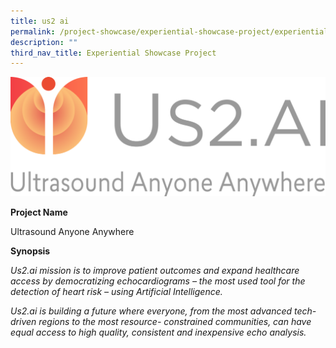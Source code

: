 ```yaml
---
title: us2 ai
permalink: /project-showcase/experiential-showcase-project/experiential-showcase-project/us-2/
description: ""
third_nav_title: Experiential Showcase Project
---
```

![Us2 ai ](/images/us2%20ai%20logo.png)


**Project Name**

Ultrasound Anyone Anywhere

**Synopsis**

_Us2.ai mission is to improve patient outcomes and expand healthcare access by democratizing echocardiograms – the most used tool for the detection of heart risk – using Artificial Intelligence._

_Us2.ai is building a future where everyone, from the most advanced tech-driven regions to the most resource- constrained communities, can have equal access to high quality, consistent and inexpensive echo analysis._